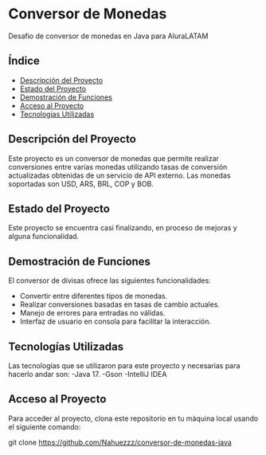 # Conversor de Monedas

Desafio de conversor de monedas en Java para AluraLATAM

## Índice

- [Descripción del Proyecto](#descripción-del-proyecto)
- [Estado del Proyecto](#estado-del-proyecto)
- [Demostración de Funciones](#demostración-de-funciones)
- [Acceso al Proyecto](#acceso-al-proyecto)
- [Tecnologías Utilizadas](#tecnologías-utilizadas)

## Descripción del Proyecto

Este proyecto es un conversor de monedas que permite realizar conversiones entre varias monedas utilizando tasas de conversión actualizadas obtenidas de un servicio de API externo. Las monedas soportadas son USD, ARS, BRL, COP y BOB.

## Estado del Proyecto

Este proyecto se encuentra casi finalizando, en proceso de mejoras y alguna funcionalidad.

## Demostración de Funciones

El conversor de divisas ofrece las siguientes funcionalidades:

- Convertir entre diferentes tipos de monedas.
- Realizar conversiones basadas en tasas de cambio actuales.
- Manejo de errores para entradas no válidas.
- Interfaz de usuario en consola para facilitar la interacción.

## Tecnologías Utilizadas

Las tecnologías que se utilizaron para este proyecto y necesarias para hacerlo andar son:
-Java 17.
-Gson
-IntelliJ IDEA

## Acceso al Proyecto

Para acceder al proyecto, clona este repositorio en tu máquina local usando el siguiente comando:

git clone https://github.com/Nahuezzz/conversor-de-monedas-java
